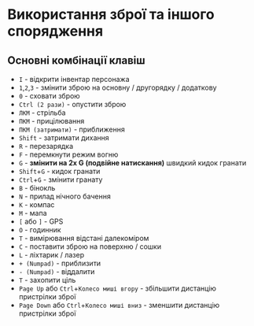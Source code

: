 # Використання зброї та іншого спорядження
## Основні комбінації клавіш
- `I` -  відкрити інвентар персонажа
- `1`,`2`,`3` - змінити зброю на основну / другорядку / додаткову
- `0` - сховати зброю
- `Ctrl (2 рази)` - опустити зброю
- `ЛКМ` - стрільба
- `ПКМ` - прицілювання
- `ПКМ (затримати)` - приближення
- `Shift` - затримати дихання
- `R` - перезарядка
- `F` - перемкнути режим вогню
- `G` - **змінити на 2x G (подвійне натискання)** швидкий кидок гранати
- `Shift`+`G` - кидок гранати
- `Ctrl`+`G` - змінити гранату
- `B` - бінокль
- `N` - прилад нічного бачення
- `K` - компас
- `M` - мапа
- `[` або `]` - GPS
- `O` - годинник
- `T` - вимірювання відстані далекоміром
- `C` - поставити зброю на поверхню / сошки
- `L` - ліхтарик / лазер
- `+ (Numpad)` - приблизити
- `- (Numpad)` - віддалити
- `T` - захопити ціль
- `Page Up` або `Ctrl`+`Колесо миші вгору` - збільшити дистанцію пристрілки зброї
- `Page Down` або `Ctrl`+`Колесо миші вниз` - зменшити дистанцію пристрілки зброї
